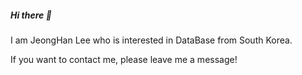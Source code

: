 
  <h5>Hi there 👋</h5>
  
  I am JeongHan Lee who is interested in DataBase from South Korea.
  
  If you want to contact me, please leave me a message!
  
  <!--
  <h4>🎨 Experience</h4>
 
    • Shintek - C#.net MES Developer (Jul 2015 ~ May 2016)
    
    • Cadians System - Web FullStack MES Developer (Mar 2021 ~ )
    
    
    


**xian0310567/xian0310567** is a ✨ _special_ ✨ repository because its `README.md` (this file) appears on your GitHub profile.

    I usually do MERN Stack!

    Dongeui Institute of Technology Graduation
    
    Kyungsung University leaving school

Here are some ideas to get you started:

- 🔭 I’m currently working on ...
- 🌱 I’m currently learning ...
- 👯 I’m looking to collaborate on ...
- 🤔 I’m looking for help with ...
- 💬 Ask me about ...
- 📫 How to reach me: ...
- 😄 Pronouns: ...
- ⚡ Fun fact: ...
-->
